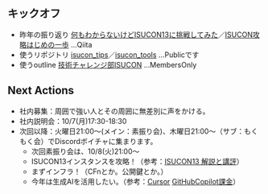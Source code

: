 ## キックオフ

- 昨年の振り返り [何もわからないけどISUCON13に挑戦してみた](https://qiita.com/kiwsdiv/items/597506988976702b97e2ISUCON13)／[ISUCON攻略はじめの一歩](https://qiita.com/hide_take/items/b0c7aa4b854a1fa82fab) …Qiita
- 使うリポジトリ [isucon_tips](https://github.com/ChallengeClub/isucon_tips)／[isucon_tools](https://github.com/ChallengeClub/isucon_tools) …Publicです
- 使うoutline [技術チャレンジ部ISUCON](https://outline.challenge-club.org/collection/isucon-ysgzjSYnbJ) ...MembersOnly

## Next Actions
- 社内募集：周囲で強い人とその周囲に無差別に声をかける。
- 社内説明会：10/7(月)17:30-18:30
- 次回以降：火曜日21:00～(メイン：素振り会)、木曜日21:00～（サブ：もくもく会）でDiscordボイチャに集まります。
  - 次回素振り会は、10/8(火)21:00～
  - ISUCON13インスタンスを攻略！（参考：[ISUCON13 解説と講評](https://isucon.net/archives/58001272.html)）
  - まずインフラ！（CFnとか。公開鍵とか。）
  - 今年は生成AIを活用したい。（参考：[Cursor](https://zenn.dev/umi_mori/books/ai-code-editor-cursor/viewer/intro) [GitHubCopilot課金](https://docs.github.com/ja/billing/managing-billing-for-your-products/managing-billing-for-github-copilot/about-billing-for-github-copilot)）
